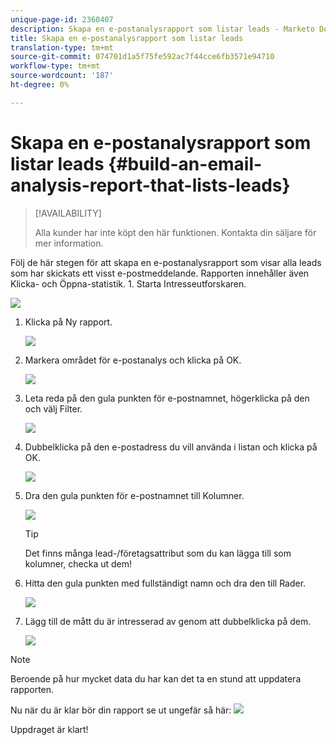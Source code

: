 ```yaml
---
unique-page-id: 2360407
description: Skapa en e-postanalysrapport som listar leads - Marketo Docs - produktdokumentation
title: Skapa en e-postanalysrapport som listar leads
translation-type: tm+mt
source-git-commit: 074701d1a5f75fe592ac7f44cce6fb3571e94710
workflow-type: tm+mt
source-wordcount: '187'
ht-degree: 0%

---
```



# Skapa en e-postanalysrapport som listar leads {#build-an-email-analysis-report-that-lists-leads}

>[!AVAILABILITY]
>
>
>Alla kunder har inte köpt den här funktionen. Kontakta din säljare för mer information.

Följ de här stegen för att skapa en e-postanalysrapport som visar alla leads som har skickats ett visst e-postmeddelande. Rapporten innehåller även Klicka- och Öppna-statistik. 1. Starta Intresseutforskaren.

![](assets/image2014-9-17-19-3a12-3a54.png)

1. Klicka på Ny rapport.

   ![](assets/image2014-9-17-19-3a13-3a1.png)

1. Markera området för e-postanalys och klicka på OK.

   ![](assets/image2014-9-17-19-3a14-3a0.png)

1. Leta reda på den gula punkten för e-postnamnet, högerklicka på den och välj Filter.

   ![](assets/image2014-9-17-19-3a14-3a6.png)

1. Dubbelklicka på den e-postadress du vill använda i listan och klicka på OK.

   ![](assets/image2014-9-17-19-3a14-3a11.png)

1. Dra den gula punkten för e-postnamnet till Kolumner.

   ![](assets/image2014-9-17-19-3a15-3a0.png)

   >[!TIP]
   >
   >Det finns många lead-/företagsattribut som du kan lägga till som kolumner, checka ut dem!

1. Hitta den gula punkten med fullständigt namn och dra den till Rader.

   ![](assets/image2014-9-17-19-3a15-3a32.png)

1. Lägg till de mått du är intresserad av genom att dubbelklicka på dem.

   ![](assets/image2014-9-17-19-3a15-3a47.png)

>[!NOTE]
>
>Beroende på hur mycket data du har kan det ta en stund att uppdatera rapporten.

Nu när du är klar bör din rapport se ut ungefär så här:   ![](assets/image2014-9-17-19-3a16-3a39.png)

Uppdraget är klart!
